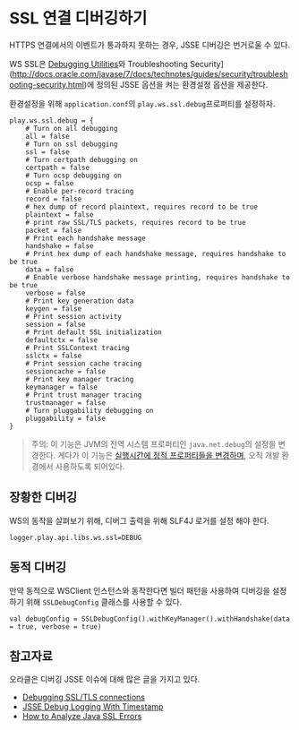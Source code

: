 <!--- Copyright (C) 2009-2015 Typesafe Inc. <http://www.typesafe.com> -->
# SSL 연결 디버깅하기

HTTPS 연결에서의 이벤트가 통과하지 못하는 경우, JSSE 디버깅은 번거로울 수 있다.

WS SSL은 [Debugging Utilities](http://docs.oracle.com/javase/7/docs/technotes/guides/security/jsse/JSSERefGuide.html#Debug)와 Troubleshooting Security](http://docs.oracle.com/javase/7/docs/technotes/guides/security/troubleshooting-security.html)에 정의된 JSSE 옵션을 켜는 환경설정 옵션을 제공한다.

환경설정을 위해 `application.conf`의 `play.ws.ssl.debug`프로퍼티를 설정하자.

```
play.ws.ssl.debug = {
    # Turn on all debugging
    all = false
    # Turn on ssl debugging
    ssl = false
    # Turn certpath debugging on
    certpath = false
    # Turn ocsp debugging on
    ocsp = false
    # Enable per-record tracing
    record = false
    # hex dump of record plaintext, requires record to be true
    plaintext = false
    # print raw SSL/TLS packets, requires record to be true
    packet = false
    # Print each handshake message
    handshake = false
    # Print hex dump of each handshake message, requires handshake to be true
    data = false
    # Enable verbose handshake message printing, requires handshake to be true
    verbose = false
    # Print key generation data
    keygen = false
    # Print session activity
    session = false
    # Print default SSL initialization
    defaultctx = false
    # Print SSLContext tracing
    sslctx = false
    # Print session cache tracing
    sessioncache = false
    # Print key manager tracing
    keymanager = false
    # Print trust manager tracing
    trustmanager = false
    # Turn pluggability debugging on
    pluggability = false
}
```

> 주의: 이 기능은 JVM의 전역 시스템 프로퍼티인 `java.net.debug`의 설정을 변경한다. 게다가 이 기능은 [실행시간에 정적 프로퍼티들을 변경하며](http://tersesystems.com/2014/03/02/monkeypatching-java-classes/), 오직 개발 환경에서 사용하도록 되어있다.

## 장황한 디버깅

WS의 동작을 살펴보기 위해, 디버그 출력을 위해 SLF4J 로거를 설정 해야 한다.

```
logger.play.api.libs.ws.ssl=DEBUG
```

## 동적 디버깅

만약 동적으로 WSClient 인스턴스와 동작한다면 빌더 패턴을 사용하여 디버깅을 설정하기 위해 `SSLDebugConfig` 클래스를 사용할 수 있다.

```
val debugConfig = SSLDebugConfig().withKeyManager().withHandshake(data = true, verbose = true)
```

## 참고자료

오라클은 디버깅 JSSE 이슈에 대해 많은 글을 가지고 있다.

* [Debugging SSL/TLS connections](http://docs.oracle.com/javase/7/docs/technotes/guides/security/jsse/ReadDebug.html)
* [JSSE Debug Logging With Timestamp](https://blogs.oracle.com/xuelei/entry/jsse_debug_logging_with_timestamp)
* [How to Analyze Java SSL Errors](http://www.smartjava.org/content/how-analyze-java-ssl-errors)
